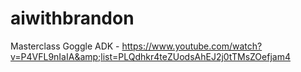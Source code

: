 # aiwithbrandon
Masterclass Goggle ADK - https://www.youtube.com/watch?v=P4VFL9nIaIA&amp;list=PLQdhkr4teZUodsAhEJ2j0tTMsZOefjam4
